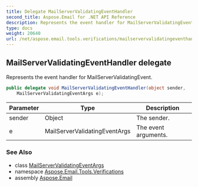 ```yaml
---
title: Delegate MailServerValidatingEventHandler
second_title: Aspose.Email for .NET API Reference
description: Represents the event handler for MailServerValidatingEvent
type: docs
weight: 20640
url: /net/aspose.email.tools.verifications/mailservervalidatingeventhandler/
---
```

## MailServerValidatingEventHandler delegate

Represents the event handler for MailServerValidatingEvent.

```csharp
public delegate void MailServerValidatingEventHandler(object sender, 
    MailServerValidatingEventArgs e);
```

| Parameter | Type | Description |
| --- | --- | --- |
| sender | Object | The sender. |
| e | MailServerValidatingEventArgs | The event arguments. |

### See Also

* class [MailServerValidatingEventArgs](../mailservervalidatingeventargs/)
* namespace [Aspose.Email.Tools.Verifications](../../aspose.email.tools.verifications/)
* assembly [Aspose.Email](../../)


